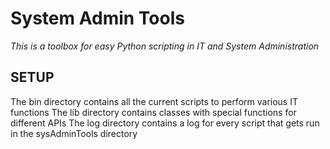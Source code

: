 # System Admin Tools
*This is a toolbox for easy Python scripting in IT and System Administration*

## SETUP
The bin directory contains all the current scripts to perform various IT functions
The lib directory contains classes with special functions for different APIs
The log directory contains a log for every script that gets run in the sysAdminTools directory
